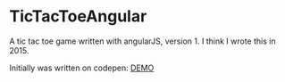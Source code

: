 # TicTacToeAngular
A tic tac toe game written with angularJS, version 1. I think I wrote this in 2015.

Initially was written on codepen: <a href="http://codepen.io/thelifenadine/pen/yyXWOJ">DEMO</a>
